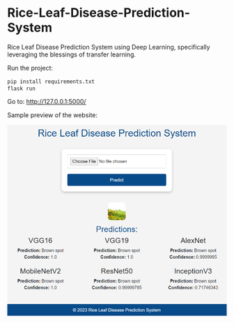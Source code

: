 # Rice-Leaf-Disease-Prediction-System

Rice Leaf Disease Prediction System using Deep Learning, specifically leveraging the blessings of transfer learning.

Run the project:

```
pip install requirements.txt
flask run
```

Go to: http://127.0.0.1:5000/

Sample preview of the website:

![website_preview](static/images/website_preview.png)

